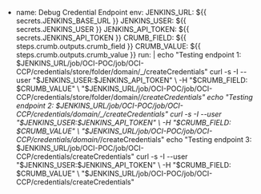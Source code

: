 - name: Debug Credential Endpoint
  env:
    JENKINS_URL: ${{ secrets.JENKINS_BASE_URL }}
    JENKINS_USER: ${{ secrets.JENKINS_USER }}
    JENKINS_API_TOKEN: ${{ secrets.JENKINS_API_TOKEN }}
    CRUMB_FIELD: ${{ steps.crumb.outputs.crumb_field }}
    CRUMB_VALUE: ${{ steps.crumb.outputs.crumb_value }}
  run: |
    echo "Testing endpoint 1: $JENKINS_URL/job/OCI-POC/job/OCI-CCP/credentials/store/folder/domain/_/createCredentials"
    curl -s -I --user "$JENKINS_USER:$JENKINS_API_TOKEN" \
      -H "$CRUMB_FIELD: $CRUMB_VALUE" \
      "$JENKINS_URL/job/OCI-POC/job/OCI-CCP/credentials/store/folder/domain/_/createCredentials"
    echo "Testing endpoint 2: $JENKINS_URL/job/OCI-POC/job/OCI-CCP/credentials/domain/_/createCredentials"
    curl -s -I --user "$JENKINS_USER:$JENKINS_API_TOKEN" \
      -H "$CRUMB_FIELD: $CRUMB_VALUE" \
      "$JENKINS_URL/job/OCI-POC/job/OCI-CCP/credentials/domain/_/createCredentials"
    echo "Testing endpoint 3: $JENKINS_URL/job/OCI-POC/job/OCI-CCP/credentials/createCredentials"
    curl -s -I --user "$JENKINS_USER:$JENKINS_API_TOKEN" \
      -H "$CRUMB_FIELD: $CRUMB_VALUE" \
      "$JENKINS_URL/job/OCI-POC/job/OCI-CCP/credentials/createCredentials"
